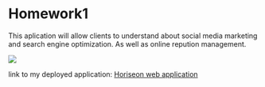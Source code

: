 # Homework1
This aplication will allow clients to understand about social media marketing and search engine optimization. As well as online repution management.


   <img src="./assets/images/digital-marketing-meeting.jpg">

 
 
  link to my deployed application:
  <a href=" https://jmshultz.github.io/Homework1/">Horiseon web application</a>